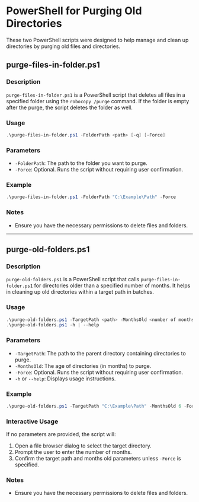 # PowerShell for Purging Old Directories

These two PowerShell scripts were designed to help manage and clean up directories by purging old files and directories.

## purge-files-in-folder.ps1

### Description

`purge-files-in-folder.ps1` is a PowerShell script that deletes all files in a specified folder using the `robocopy /purge` command. If the folder is empty after the purge, the script deletes the folder as well.

### Usage

```powershell
.\purge-files-in-folder.ps1 -FolderPath <path> [-q] [-Force]
```

### Parameters

- `-FolderPath`: The path to the folder you want to purge.
- `-Force`: Optional. Runs the script without requiring user confirmation.

### Example

```powershell
.\purge-files-in-folder.ps1 -FolderPath "C:\Example\Path" -Force
```

### Notes

- Ensure you have the necessary permissions to delete files and folders.



---



## purge-old-folders.ps1

### Description

`purge-old-folders.ps1` is a PowerShell script that calls `purge-files-in-folder.ps1` for directories older than a specified number of months. It helps in cleaning up old directories within a target path in batches.

### Usage

```powershell
.\purge-old-folders.ps1 -TargetPath <path> -MonthsOld <number of months> [-Force]
.\purge-old-folders.ps1 -h | --help
```

### Parameters

- `-TargetPath`: The path to the parent directory containing directories to purge.
- `-MonthsOld`: The age of directories (in months) to purge.
- `-Force`: Optional. Runs the script without requiring user confirmation.
- `-h` or `--help`: Displays usage instructions.

### Example

```powershell
.\purge-old-folders.ps1 -TargetPath "C:\Example\Path" -MonthsOld 6 -Force
```

### Interactive Usage

If no parameters are provided, the script will:

1. Open a file browser dialog to select the target directory.
2. Prompt the user to enter the number of months.
3. Confirm the target path and months old parameters unless `-Force` is specified.

### Notes

- Ensure you have the necessary permissions to delete files and folders.
